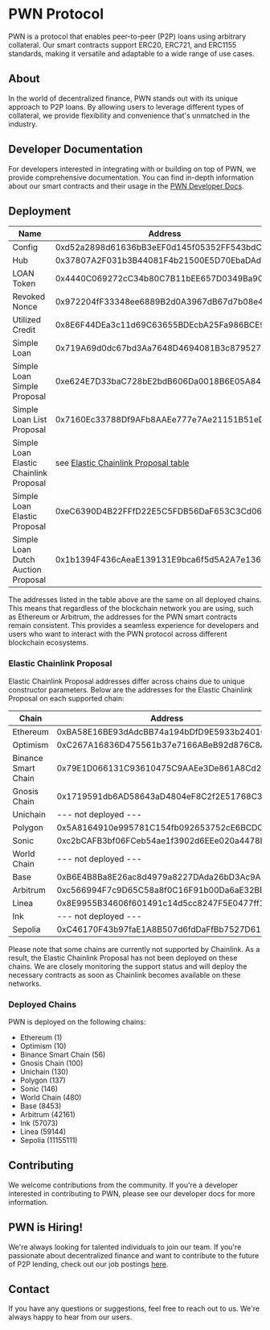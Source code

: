 # PWN Protocol

PWN is a protocol that enables peer-to-peer (P2P) loans using arbitrary collateral. Our smart contracts support ERC20, ERC721, and ERC1155 standards, making it versatile and adaptable to a wide range of use cases.

## About

In the world of decentralized finance, PWN stands out with its unique approach to P2P loans. By allowing users to leverage different types of collateral, we provide flexibility and convenience that's unmatched in the industry.

## Developer Documentation

For developers interested in integrating with or building on top of PWN, we provide comprehensive documentation. You can find in-depth information about our smart contracts and their usage in the [PWN Developer Docs](https://dev-docs.pwn.xyz/).

## Deployment

| Name                                   | Address                                    |
|----------------------------------------|--------------------------------------------|
| Config                                 | 0xd52a2898d61636bB3eEF0d145f05352FF543bdCC |
| Hub                                    | 0x37807A2F031b3B44081F4b21500E5D70EbaDAdd5 |
| LOAN Token                             | 0x4440C069272cC34b80C7B11bEE657D0349Ba9C23 |
| Revoked Nonce                          | 0x972204fF33348ee6889B2d0A3967dB67d7b08e4c |
| Utilized Credit                        | 0x8E6F44DEa3c11d69C63655BDEcbA25Fa986BCE9D |
| Simple Loan                            | 0x719A69d0dc67bd3Aa7648D4694081B3c87952797 |
| Simple Loan Simple Proposal            | 0xe624E7D33baC728bE2bdB606Da0018B6E05A84D9 |
| Simple Loan List Proposal              | 0x7160Ec33788Df9AFb8AAEe777e7Ae21151B51eDd |
| Simple Loan Elastic Chainlink Proposal | see [Elastic Chainlink Proposal table](#elastic-chainlink-proposal) |
| Simple Loan Elastic Proposal           | 0xeC6390D4B22FFfD22E5C5FDB56DaF653C3Cd0626 |
| Simple Loan Dutch Auction Proposal     | 0x1b1394F436cAeaE139131E9bca6f5d5A2A7e1369 |

The addresses listed in the table above are the same on all deployed chains. This means that regardless of the blockchain network you are using, such as Ethereum or Arbitrum, the addresses for the PWN smart contracts remain consistent. This provides a seamless experience for developers and users who want to interact with the PWN protocol across different blockchain ecosystems.

### Elastic Chainlink Proposal
Elastic Chainlink Proposal addresses differ across chains due to unique constructor parameters. Below are the addresses for the Elastic Chainlink Proposal on each supported chain:

| Chain                                  | Address                                    |
|----------------------------------------|--------------------------------------------|
| Ethereum                               | 0xBA58E16BE93dAdcBB74a194bDfD9E5933b24016B |
| Optimism                               | 0xC267A16836D475561b37e7166ABeB92d876C8A3c |
| Binance Smart Chain                    | 0x79E1D066131C93610475C9AAEe3De861A8Cd2B71 |
| Gnosis Chain                           | 0x1719591db6AD58643aD4804eF8C2f2E51768C30E |
| Unichain                               | --- not deployed ---                       |
| Polygon                                | 0x5A8164910e995781C154fb092653752cE6BCDCA7 |
| Sonic                                  | 0xc2bCAFB3bf06FCeb54ae1f3902d6EEe020a4478B |
| World Chain                            | --- not deployed ---                       |
| Base                                   | 0xB6E4B8Ba8E26ac8d4979a8227DAda26bD3Ac9A10 |
| Arbitrum                               | 0xc566994F7c9D65C58a8f0C16F91b00Da6aE32BB6 |
| Linea                                  | 0x8E9955B34606f601491c14d5cc8247F5E0477ff1 |
| Ink                                    | --- not deployed ---                       |
| Sepolia                                | 0xC46170F43b97faE1A8B507d6fdDaFfBb7527D61B |

Please note that some chains are currently not supported by Chainlink. As a result, the Elastic Chainlink Proposal has not been deployed on these chains. We are closely monitoring the support status and will deploy the necessary contracts as soon as Chainlink becomes available on these networks.

### Deployed Chains

PWN is deployed on the following chains:

- Ethereum (1)
- Optimism (10)
- Binance Smart Chain (56)
- Gnosis Chain (100)
- Unichain (130)
- Polygon (137)
- Sonic (146)
- World Chain (480)
- Base (8453)
- Arbitrum (42161)
- Ink (57073)
- Linea (59144)
- Sepolia (11155111)

## Contributing

We welcome contributions from the community. If you're a developer interested in contributing to PWN, please see our developer docs for more information.

## PWN is Hiring!

We're always looking for talented individuals to join our team. If you're passionate about decentralized finance and want to contribute to the future of P2P lending, check out our job postings [here](https://www.notion.so/PWN-is-hiring-f5a49899369045e39f41fc7e4c7b5633).

## Contact

If you have any questions or suggestions, feel free to reach out to us. We're always happy to hear from our users.
